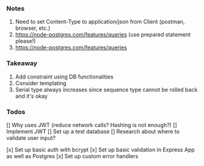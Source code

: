 ### Notes

1. Need to set Content-Type to application/json from Client (postman, browser, etc.)
2. https://node-postgres.com/features/queries (use prepared statement please!)
3. https://node-postgres.com/features/queries

### Takeaway

1. Add constraint using DB functionalities
2. Consider templating
3. Serial type always increases since sequence type cannot be rolled back and it's okay

### Todos

[] Why uses JWT (reduce network calls? Hashing is not enough?)
[] Implement JWT
[] Set up a test database
[] Research about where to validate user input?

[x] Set up basic auth with bcrypt
[x] Set up basic validation in Express App as well as Postgres
[x] Set up custom error handlers
